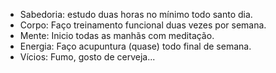 - Sabedoria: estudo duas horas no mínimo todo santo dia.
- Corpo: Faço treinamento funcional duas vezes por semana.
- Mente: Inicio todas as manhãs com meditação.
- Energia: Faço acupuntura (quase) todo final de semana.
- Vícios: Fumo, gosto de cerveja...